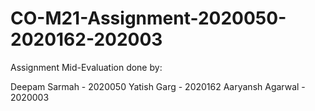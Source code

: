 # CO-M21-Assignment-2020050-2020162-202003
Assignment Mid-Evaluation done by:

Deepam Sarmah - 2020050
Yatish Garg - 2020162
Aaryansh Agarwal - 2020003
